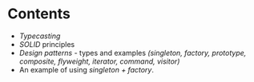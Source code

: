 # Contents
* *Typecasting*
* *SOLID* principles
* *Design patterns* - types and examples *(singleton, factory, prototype, composite, flyweight, iterator, command, visitor)*
* An example of using *singleton + factory*.
